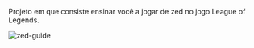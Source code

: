 Projeto em que consiste ensinar você a jogar de zed no jogo League of Legends.

![zed-guide](https://user-images.githubusercontent.com/100651934/177223284-69a8d75e-7c5c-493b-84dc-1601d1cbff87.png)
